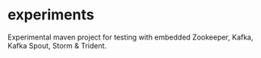 experiments
===========

Experimental maven project for testing with embedded Zookeeper, Kafka, Kafka Spout, Storm & Trident.
